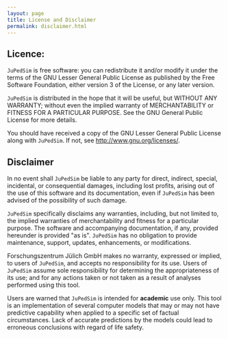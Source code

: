 ```yaml
---
layout: page
title: License and Disclaimer
permalink: disclaimer.html
---
```


## Licence:

`JuPedSim` is free software: you can redistribute it and/or modify
it under the terms of the GNU Lesser General Public License as published by
the Free Software Foundation, either version 3 of the License, or
any later version.

`JuPedSim` is distributed in the hope that it will be useful,
but WITHOUT ANY WARRANTY; without even the implied warranty of
MERCHANTABILITY or FITNESS FOR A PARTICULAR PURPOSE. See the
GNU General Public License for more details.

You should have received a copy of the GNU Lesser General Public License
along with `JuPedSim`. If not, see <http://www.gnu.org/licenses/>.

## Disclaimer 

In no event shall `JuPedSim` be liable to any party for direct, indirect,
special, incidental, or consequential damages, including lost profits,
arising out of the use of this software and its documentation, even if
`JuPedSim` has been advised of the possibility of such damage.

`JuPedSim` specifically disclaims any warranties, including, but not
limited to, the implied warranties of merchantability and fitness for a
particular purpose. The software and accompanying documentation, if any,
provided hereunder is provided "as is". `JuPedSim` has no obligation to
provide maintenance, support, updates, enhancements, or modifications.

Forschungszentrum Jülich GmbH makes no warranty, expressed or implied,
to users of `JuPedSim`, and accepts no responsibility for its use. Users
of `JuPedSim` assume sole responsibility for determining the
appropriateness of its use; and for any actions taken or not taken as a
result of analyses performed using this tool.

Users are warned that `JuPedSim` is intended for **academic** use only. This
tool is an implementation of several computer models that may or may not
have predictive capability when applied to a specific set of factual
circumstances. Lack of accurate predictions by the models could lead to
erroneous conclusions with regard of life safety.

